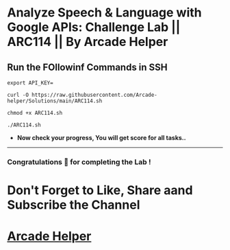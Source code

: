 # Analyze Speech & Language with Google APIs: Challenge Lab || ARC114 || By Arcade Helper

## Run the FOllowinf Commands in SSH
```
export API_KEY=
```
```
curl -O https://raw.githubusercontent.com/Arcade-helper/Solutions/main/ARC114.sh

chmod +x ARC114.sh

./ARC114.sh
```

* **Now check your progress, You will get score for all tasks..**
---

### Congratulations 🎉 for completing the Lab !

# Don't Forget to Like, Share aand Subscribe the Channel

# [Arcade Helper](https://www.youtube.com/@ArcadeHelper1418)
